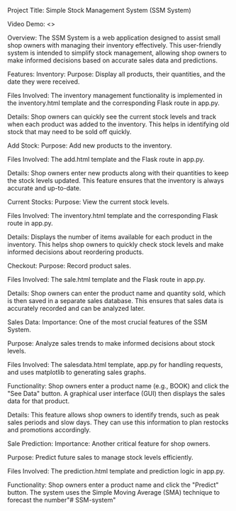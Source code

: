 Project Title:
Simple Stock Management System (SSM System)

Video Demo:
<>

Overview:
The SSM System is a web application designed to assist small shop owners with managing their inventory effectively. This user-friendly system is intended to simplify stock management, allowing shop owners to make informed decisions based on accurate sales data and predictions.

Features:
Inventory:
Purpose: Display all products, their quantities, and the date they were received.

Files Involved: The inventory management functionality is implemented in the inventory.html template and the corresponding Flask route in app.py.

Details: Shop owners can quickly see the current stock levels and track when each product was added to the inventory. This helps in identifying old stock that may need to be sold off quickly.

Add Stock:
Purpose: Add new products to the inventory.

Files Involved: The add.html template and the Flask route in app.py.

Details: Shop owners enter new products along with their quantities to keep the stock levels updated. This feature ensures that the inventory is always accurate and up-to-date.

Current Stocks:
Purpose: View the current stock levels.

Files Involved: The inventory.html template and the corresponding Flask route in app.py.

Details: Displays the number of items available for each product in the inventory. This helps shop owners to quickly check stock levels and make informed decisions about reordering products.

Checkout:
Purpose: Record product sales.

Files Involved: The sale.html template and the Flask route in app.py.

Details: Shop owners can enter the product name and quantity sold, which is then saved in a separate sales database. This ensures that sales data is accurately recorded and can be analyzed later.

Sales Data:
Importance: One of the most crucial features of the SSM System.

Purpose: Analyze sales trends to make informed decisions about stock levels.

Files Involved: The salesdata.html template, app.py for handling requests, and uses matplotlib to generating sales graphs.

Functionality: Shop owners enter a product name (e.g., BOOK) and click the "See Data" button. A graphical user interface (GUI) then displays the sales data for that product.

Details: This feature allows shop owners to identify trends, such as peak sales periods and slow days. They can use this information to plan restocks and promotions accordingly.

Sale Prediction:
Importance: Another critical feature for shop owners.

Purpose: Predict future sales to manage stock levels efficiently.

Files Involved: The prediction.html template and prediction logic in app.py.

Functionality: Shop owners enter a product name and click the "Predict" button. The system uses the Simple Moving Average (SMA) technique to forecast the number"# SSM-system" 
